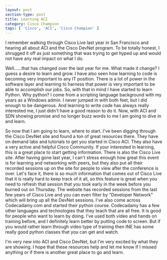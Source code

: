 ```yaml
---
layout: post
section-type: post
title: Learning ACI
category: Cisco Champion
tags: [ 'Cisco', 'ACI', 'Cisco Champion' ]
---
```


I remember walking through Cisco Live last year in San Francisco and hearing all about ACI and the Cisco DevNet program. To be totally honest, I shrugged it off as just something that was trying to get hyped up and would not have any real impact on what I do.

Well......that has changed over the last year for me. What made it change? I guess a desire to learn and grow. I have also seen how learning to code is becoming very important to any IT position. There is a lot of power in the software layer and learning to harness that power is very important to be able to accomplish our jobs. So, with that in mind I have started to learn Python. Why python? I come from a scripting language background with my years as a Windows admin. I never jumped in with both feet, but I did enough to be dangerous. And learning to write code has always really interested me, I just didn't have a good reason to do it. Now, with ACI and SDN showing promise and no longer buzz words to me I am going to dive in and learn.

So now that I am going to learn, where to start. I've been digging through the Cisco DevNet site and found a ton of great resources there. They have on demand labs and tutorials to get you started in Cisco ACI. They also have a very active and helpful Cisco Community. If your interested in learning, this is a great place to start getting information. There is also the Cisco Live site. After having gone last year, I can't stress enough how great this event is for learning and networking with peers, but they also put all their recorded sessions up on the site for people to view after the conference is over. Let's face it, there is so much information that comes out of Cisco Live that it is really hard to keep track of it all, so this feature is great when you need to refresh that session that you took early in the week before you burned out on Thursday. The website has recorded sessions from the last few years of Cisco Live and you can even filter by "Developer Network" which will bring up all the DevNet sessions. I've also come across Codecadamy.com and started their python course. Codecadamy has a few other languages and technologies that they teach that are all free. It is good for people who want to learn by doing. I've used both video and hands on training before, and I definitely learn better by putting code to screen. But if you would rather learn through video type of training then INE has some really good python classes that you can get and watch.

I'm very new into ACI and Cisco DevNet, but I'm very excited by what they are showing. I hope that these resources help and let me know if I missed anything or if there is another great place to go and learn.

